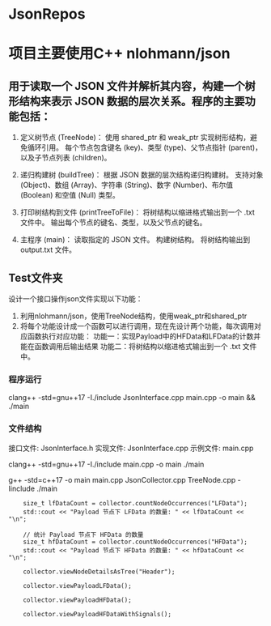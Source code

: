 # JsonRepos
# 项目主要使用C++ nlohmann/json

## 用于读取一个 JSON 文件并解析其内容，构建一个树形结构来表示 JSON 数据的层次关系。程序的主要功能包括：

1. 定义树节点 (TreeNode)：
使用 shared_ptr 和 weak_ptr 实现树形结构，避免循环引用。
每个节点包含键名 (key)、类型 (type)、父节点指针 (parent)，以及子节点列表 (children)。

2. 递归构建树 (buildTree)：
根据 JSON 数据的层次结构递归构建树。
支持对象 (Object)、数组 (Array)、字符串 (String)、数字 (Number)、布尔值 (Boolean) 和空值 (Null) 类型。

3. 打印树结构到文件 (printTreeToFile)：
将树结构以缩进格式输出到一个 .txt 文件中。
输出每个节点的键名、类型，以及父节点的键名。

4. 主程序 (main)：
读取指定的 JSON 文件。
构建树结构。
将树结构输出到 output.txt 文件。



## Test文件夹
设计一个接口操作json文件实现以下功能： 
1. 利用nlohmann/json，使用TreeNode结构，使用weak_ptr和shared_ptr
2. 将每个功能设计成一个函数可以进行调用，现在先设计两个功能，每次调用对应函数执行对应功能：
  功能一：实现Payload中的HFData和LFData的计数并能在函数调用后输出结果
  功能二：将树结构以缩进格式输出到一个 .txt 文件中。
### 程序运行
clang++ -std=gnu++17 -I./include JsonInterface.cpp main.cpp -o main && ./main



### 文件结构
接口文件: JsonInterface.h
实现文件: JsonInterface.cpp
示例文件: main.cpp


<!-- clang++ -std=gnu++17 -I./include TreeNode.h JsonCollector.h main.cpp -o main -->
clang++ -std=gnu++17 -I./include main.cpp -o main
./main


g++ -std=c++17 -o main main.cpp JsonCollector.cpp TreeNode.cpp -Iinclude
./main



<!-- 统计HFData和LFData.png  -->
        size_t lfDataCount = collector.countNodeOccurrences("LFData");
        std::cout << "Payload 节点下 LFData 的数量: " << lfDataCount << "\n";

        // 统计 Payload 节点下 HFData 的数量
        size_t hfDataCount = collector.countNodeOccurrences("HFData");
        std::cout << "Payload 节点下 HFData 的数量: " << hfDataCount << "\n";

<!-- 查看Header下的节点信息.png  -->
        collector.viewNodeDetailsAsTree("Header");
<!-- 查看LFData.png  -->
        collector.viewPayloadLFData();
<!-- 展示HFData.png -->
        collector.viewPayloadHFData();
<!-- 查看HFdata并于Header中的信号对应.png -->
        collector.viewPayloadHFDataWithSignals();
